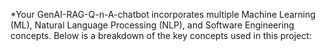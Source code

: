 *Your GenAI-RAG-Q-n-A-chatbot
 incorporates multiple Machine Learning (ML), Natural Language Processing (NLP), and Software Engineering concepts. Below is a breakdown of the key concepts used in this project:

